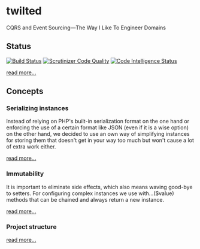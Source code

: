 # twilted
CQRS and Event Sourcing—The Way I Like To Engineer Domains

## Status

[![Build Status](https://travis-ci.org/kepawni/twilted.svg)](https://travis-ci.org/kepawni/twilted)
[![Scrutinizer Code Quality](https://scrutinizer-ci.com/g/kepawni/twilted/badges/quality-score.png?b=master)](https://scrutinizer-ci.com/g/kepawni/twilted/?branch=master)
[![Code Intelligence Status](https://scrutinizer-ci.com/g/kepawni/twilted/badges/code-intelligence.svg?b=master)](https://scrutinizer-ci.com/code-intelligence)

[read more...](doc/status.md)

## Concepts

### Serializing instances

Instead of relying on PHP's built-in serialization format on the one hand or enforcing the use of a certain format like JSON (even if it is a wise option) on the other hand, we decided to use an own way of simplifying instances for storing them that doesn't get in your way too much but won't cause a lot of extra work either.

[read more...](doc/serializing-instances.md)

### Immutability

It is important to eliminate side effects, which also means waving good-bye to setters. For configuring complex instances we use with…($value) methods that can be chained and always return a new instance.

[read more...](doc/immutability.md)

### Project structure

[read more...](doc/structure.md)
